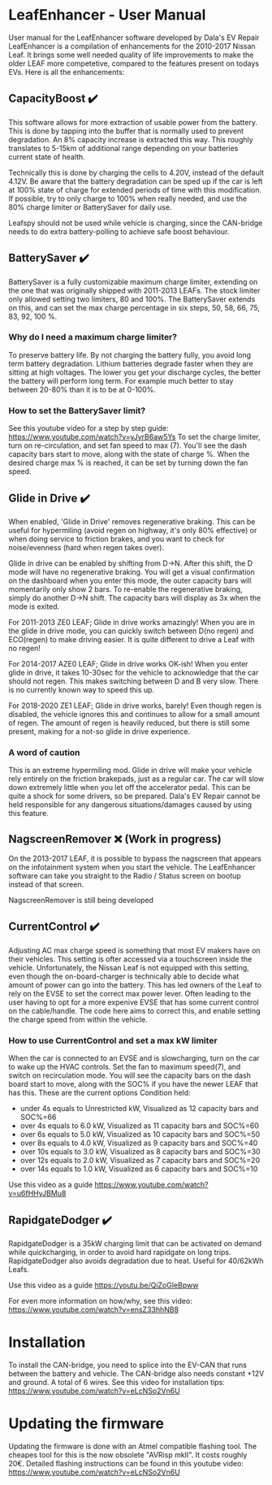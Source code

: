 # LeafEnhancer - User Manual
User manual for the LeafEnhancer software developed by Dala's EV Repair LeafEnhancer is a compilation of enhancements for the 2010-2017 Nissan Leaf. It brings some well needed quality of life improvements to make the older LEAF more competetive, compared to the features present on todays EVs. Here is all the enhancements:

## CapacityBoost ✔️
This software allows for more extraction of usable power from the battery. This is done by tapping into the buffer that is normally used to prevent degradation. An 8% capacity increase is extracted this way. This roughly translates to 5-15km of additional range depending on your batteries current state of health.

Technically this is done by charging the cells to 4.20V, instead of the default 4.12V. Be aware that the battery degradation can be sped up if the car is left at 100% state of charge for extended periods of time with this modification. If possible, try to only charge to 100% when really needed, and use the 80% charge limiter or BatterySaver for daily use.

Leafspy should not be used while vehicle is charging, since the CAN-bridge needs to do extra battery-polling to achieve safe boost behaviour.

## BatterySaver ✔️
BatterySaver is a fully customizable maximum charge limiter, extending on the one that was originally shipped with 2011-2013 LEAFs. The stock limiter only allowed setting two limiters, 80 and 100%. The BatterySaver extends on this, and can set the max charge percentage in six steps, 50, 58, 66, 75, 83, 92, 100 %.
### Why do I need a maximum charge limiter?
To preserve battery life. By not charging the battery fully, you avoid long term battery degradation. Lithium batteries degrade faster when they are sitting at high voltages. The lower you get your discharge cycles, the better the battery will perform long term. For example much better to stay between 20-80% than it is to be at 0-100%.
### How to set the BatterySaver limit?
See this youtube video for a step by step guide: https://www.youtube.com/watch?v=yJvrB6aw5Ys
To set the charge limiter, turn on re-circulation, and set fan speed to max (7). You'll see the dash capacity bars start to move, along with the state of charge %. When the desired charge max % is reached, it can be set by turning down the fan speed.

## Glide in Drive ✔️
When enabled, 'Glide in Drive' removes regenerative braking. This can be useful for hypermiling (avoid regen on highway, it's only 80% effective) or when doing service to friction brakes, and you want to check for noise/evenness (hard when regen takes over).

Glide in drive can be enabled by shifting from D->N. After this shift, the D mode will have no regenerative braking. You will get a visual confirmation on the dashboard when you enter this mode, the outer capacity bars will momentarily only show 2 bars. To re-enable the regenerative braking, simply do another D->N shift. The capacity bars will display as 3x when the mode is exited.

For 2011-2013 ZE0 LEAF;
Glide in drive works amazingly! When you are in the glide in drive mode, you can quickly switch between D(no regen) and ECO(regen) to make driving easier. It is quite different to drive a Leaf with no regen!

For 2014-2017 AZE0 LEAF;
Glide in drive works OK-ish! When you enter glide in drive, it takes 10-30sec for the vehicle to acknowledge that the car should not regen. This makes switching between D and B very slow. There is no currently known way to speed this up.

For 2018-2020 ZE1 LEAF;
Glide in drive works, barely! Even though regen is disabled, the vehicle ignores this and continues to allow for a small amount of regen. The amount of regen is heavily reduced, but there is still some present, making for a not-so glide in drive experience.

### A word of caution
This is an extreme hypermiling mod. Glide in drive will make your vehicle rely entirely on the friction brakepads, just as a regular car. The car will slow down extremely little when you let off the accelerator pedal. This can be quite a shock for some drivers, so be prepared. Dala's EV Repair cannot be held responsible for any dangerous situations/damages caused by using this feature.

## NagscreenRemover ❌ (Work in progress)
On the 2013-2017 LEAF, it is possible to bypass the nagscreen that appears on the infotainment system when you start the vehicle. The LeafEnhancer software can take you straight to the Radio / Status screen on bootup instead of that screen.

NagscreenRemover is still being developed

## CurrentControl ✔️
Adjusting AC max charge speed is something that most EV makers have on their vehicles. This setting is ofter accessed via a touchscreen inside the vehicle. Unfortunately, the Nissan Leaf is not equipped with this setting, even though the on-board-charger is technically able to decide what amount of power can go into the battery. This has led owners of the Leaf to rely on the EVSE to set the correct max power lever. Often leading to the user having to opt for a more expenive EVSE that has some current control on the cable/handle. The code here aims to correct this, and enable setting the charge speed from within the vehicle.

### How to use CurrentControl and set a max kW limiter
When the car is connected to an EVSE and is slowcharging, turn on the car to wake up the HVAC controls. Set the fan to maximum speed(7), and switch on recirculation mode. You will see the capacity bars on the dash board start to move, along with the SOC% if you have the newer LEAF that has this. These are the current options Condition held:
* under 4s equals to Unrestricted kW, Visualized as 12 capacity bars and SOC%=66
* over 4s equals to 6.0 kW, Visualized as 11 capacity bars and SOC%=60
* over 6s equals to 5.0 kW, Visualized as 10 capacity bars and SOC%=50
* over 8s equals to 4.0 kW, Visualized as 9 capacity bars and SOC%=40
* over 10s equals to 3.0 kW, Visualized as 8 capacity bars and SOC%=30
* over 12s equals to 2.0 kW, Visualized as 7 capacity bars and SOC%=20
* over 14s equals to 1.0 kW, Visualized as 6 capacity bars and SOC%=10

Use this video as a guide https://www.youtube.com/watch?v=u6fHHyJBMu8

## RapidgateDodger ✔️
RapidgateDodger is a 35kW charging limit that can be activated on demand while quickcharging, in order to avoid hard rapidgate on long trips. RapidgateDodger also avoids degradation due to heat. Useful for 40/62kWh Leafs.

Use this video as a guide https://youtu.be/QiZoGIeBpww

For even more information on how/why, see this video: https://www.youtube.com/watch?v=ensZ33hhNB8

# Installation
To install the CAN-bridge, you need to splice into the EV-CAN that runs between the battery and vehicle. The CAN-bridge also needs constant +12V and ground. A total of 6 wires. See this video for installation tips: https://www.youtube.com/watch?v=eLcNSo2Vn6U

# Updating the firmware
Updating the firmware is done with an Atmel compatible flashing tool. The cheapes tool for this is the now obsolete "AVRisp mkII". It costs roughly 20€.
Detailed flashing instructions can be found in this youtube video: https://www.youtube.com/watch?v=eLcNSo2Vn6U
